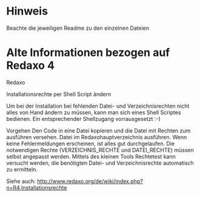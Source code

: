# Hinweis

Beachte die jeweiligen Readme zu den einzelnen Dateien


# Alte Informationen bezogen auf Redaxo 4
Redaxo

Installationsrechte per Shell Script ändern

Um bei der Installation bei fehlenden Datei- und Verzeichnisrechten nicht 
alles von Hand ändern zu müssen, kann man sich eines Shell Scriptes bedienen. 
Ein entsprechender Shellzugang vorrausgesetzt :-)

Vorgehen
Den Code in eine Datei kopieren und die Datei mit Rechten zum ausführen 
versehen. Datei im Redaxohauptverzeichnis ausführen. Wenn keine 
Fehlermeldungen erscheinen, ist alles gut durchgelaufen. Die notwendigen 
Rechte (VERZEICHNIS_RECHTE und DATEI_RECHTE) müssen selbst angepasst werden. 
Mittels des kleinen Tools Rechtetest kann versucht werden, die benötigten 
Datei- und Verzeichnisrechte automatisch zu ermitteln. 


Siehe auch: http://www.redaxo.org/de/wiki/index.php?n=R4.Installationsrechte
